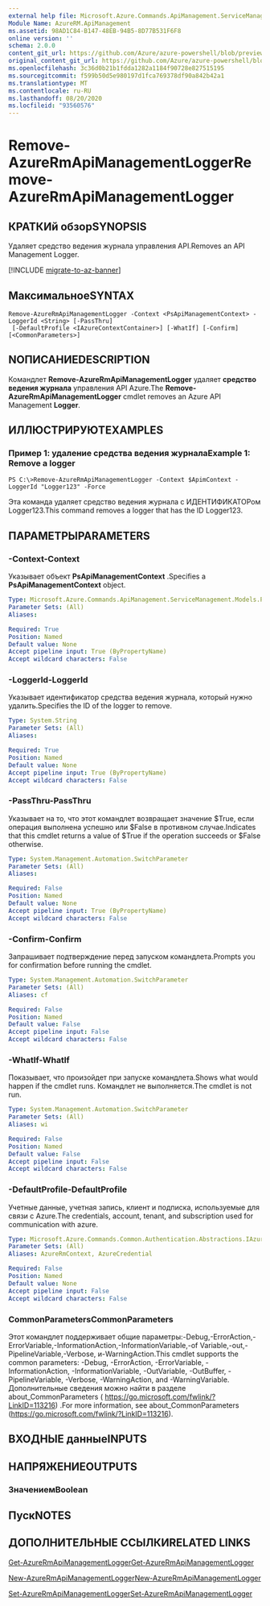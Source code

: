 ```yaml
---
external help file: Microsoft.Azure.Commands.ApiManagement.ServiceManagement.dll-Help.xml
Module Name: AzureRM.ApiManagement
ms.assetid: 98AD1C84-B147-48EB-94B5-8D77B531F6F8
online version: ''
schema: 2.0.0
content_git_url: https://github.com/Azure/azure-powershell/blob/preview/src/ResourceManager/ApiManagement/Commands.ApiManagement/help/Remove-AzureRmApiManagementLogger.md
original_content_git_url: https://github.com/Azure/azure-powershell/blob/preview/src/ResourceManager/ApiManagement/Commands.ApiManagement/help/Remove-AzureRmApiManagementLogger.md
ms.openlocfilehash: 3c36d0b21b1fdda1282a1184f90728e827515195
ms.sourcegitcommit: f599b50d5e980197d1fca769378df90a842b42a1
ms.translationtype: MT
ms.contentlocale: ru-RU
ms.lasthandoff: 08/20/2020
ms.locfileid: "93560576"
---
```

# <span data-ttu-id="0987b-101">Remove-AzureRmApiManagementLogger</span><span class="sxs-lookup"><span data-stu-id="0987b-101">Remove-AzureRmApiManagementLogger</span></span>

## <span data-ttu-id="0987b-102">КРАТКИй обзор</span><span class="sxs-lookup"><span data-stu-id="0987b-102">SYNOPSIS</span></span>
<span data-ttu-id="0987b-103">Удаляет средство ведения журнала управления API.</span><span class="sxs-lookup"><span data-stu-id="0987b-103">Removes an API Management Logger.</span></span>

[!INCLUDE [migrate-to-az-banner](../../includes/migrate-to-az-banner.md)]

## <span data-ttu-id="0987b-104">Максимальное</span><span class="sxs-lookup"><span data-stu-id="0987b-104">SYNTAX</span></span>

```
Remove-AzureRmApiManagementLogger -Context <PsApiManagementContext> -LoggerId <String> [-PassThru]
 [-DefaultProfile <IAzureContextContainer>] [-WhatIf] [-Confirm] [<CommonParameters>]
```

## <span data-ttu-id="0987b-105">NОПИСАНИЕ</span><span class="sxs-lookup"><span data-stu-id="0987b-105">DESCRIPTION</span></span>
<span data-ttu-id="0987b-106">Командлет **Remove-AzureRmApiManagementLogger** удаляет **средство ведения журнала** управления API Azure.</span><span class="sxs-lookup"><span data-stu-id="0987b-106">The **Remove-AzureRmApiManagementLogger** cmdlet removes an Azure API Management **Logger**.</span></span>

## <span data-ttu-id="0987b-107">ИЛЛЮСТРИРУЮТ</span><span class="sxs-lookup"><span data-stu-id="0987b-107">EXAMPLES</span></span>

### <span data-ttu-id="0987b-108">Пример 1: удаление средства ведения журнала</span><span class="sxs-lookup"><span data-stu-id="0987b-108">Example 1: Remove a logger</span></span>
```
PS C:\>Remove-AzureRmApiManagementLogger -Context $ApimContext -LoggerId "Logger123" -Force
```

<span data-ttu-id="0987b-109">Эта команда удаляет средство ведения журнала с ИДЕНТИФИКАТОРом Logger123.</span><span class="sxs-lookup"><span data-stu-id="0987b-109">This command removes a logger that has the ID Logger123.</span></span>

## <span data-ttu-id="0987b-110">ПАРАМЕТРЫ</span><span class="sxs-lookup"><span data-stu-id="0987b-110">PARAMETERS</span></span>

### <span data-ttu-id="0987b-111">-Context</span><span class="sxs-lookup"><span data-stu-id="0987b-111">-Context</span></span>
<span data-ttu-id="0987b-112">Указывает объект **PsApiManagementContext** .</span><span class="sxs-lookup"><span data-stu-id="0987b-112">Specifies a **PsApiManagementContext** object.</span></span>

```yaml
Type: Microsoft.Azure.Commands.ApiManagement.ServiceManagement.Models.PsApiManagementContext
Parameter Sets: (All)
Aliases: 

Required: True
Position: Named
Default value: None
Accept pipeline input: True (ByPropertyName)
Accept wildcard characters: False
```

### <span data-ttu-id="0987b-113">-LoggerId</span><span class="sxs-lookup"><span data-stu-id="0987b-113">-LoggerId</span></span>
<span data-ttu-id="0987b-114">Указывает идентификатор средства ведения журнала, который нужно удалить.</span><span class="sxs-lookup"><span data-stu-id="0987b-114">Specifies the ID of the logger to remove.</span></span>

```yaml
Type: System.String
Parameter Sets: (All)
Aliases: 

Required: True
Position: Named
Default value: None
Accept pipeline input: True (ByPropertyName)
Accept wildcard characters: False
```

### <span data-ttu-id="0987b-115">-PassThru</span><span class="sxs-lookup"><span data-stu-id="0987b-115">-PassThru</span></span>
<span data-ttu-id="0987b-116">Указывает на то, что этот командлет возвращает значение $True, если операция выполнена успешно или $False в противном случае.</span><span class="sxs-lookup"><span data-stu-id="0987b-116">Indicates that this cmdlet returns a value of $True if the operation succeeds or $False otherwise.</span></span>

```yaml
Type: System.Management.Automation.SwitchParameter
Parameter Sets: (All)
Aliases: 

Required: False
Position: Named
Default value: None
Accept pipeline input: True (ByPropertyName)
Accept wildcard characters: False
```

### <span data-ttu-id="0987b-117">-Confirm</span><span class="sxs-lookup"><span data-stu-id="0987b-117">-Confirm</span></span>
<span data-ttu-id="0987b-118">Запрашивает подтверждение перед запуском командлета.</span><span class="sxs-lookup"><span data-stu-id="0987b-118">Prompts you for confirmation before running the cmdlet.</span></span>

```yaml
Type: System.Management.Automation.SwitchParameter
Parameter Sets: (All)
Aliases: cf

Required: False
Position: Named
Default value: False
Accept pipeline input: False
Accept wildcard characters: False
```

### <span data-ttu-id="0987b-119">-WhatIf</span><span class="sxs-lookup"><span data-stu-id="0987b-119">-WhatIf</span></span>
<span data-ttu-id="0987b-120">Показывает, что произойдет при запуске командлета.</span><span class="sxs-lookup"><span data-stu-id="0987b-120">Shows what would happen if the cmdlet runs.</span></span>
<span data-ttu-id="0987b-121">Командлет не выполняется.</span><span class="sxs-lookup"><span data-stu-id="0987b-121">The cmdlet is not run.</span></span>

```yaml
Type: System.Management.Automation.SwitchParameter
Parameter Sets: (All)
Aliases: wi

Required: False
Position: Named
Default value: False
Accept pipeline input: False
Accept wildcard characters: False
```

### <span data-ttu-id="0987b-122">-DefaultProfile</span><span class="sxs-lookup"><span data-stu-id="0987b-122">-DefaultProfile</span></span>
<span data-ttu-id="0987b-123">Учетные данные, учетная запись, клиент и подписка, используемые для связи с Azure.</span><span class="sxs-lookup"><span data-stu-id="0987b-123">The credentials, account, tenant, and subscription used for communication with azure.</span></span>

```yaml
Type: Microsoft.Azure.Commands.Common.Authentication.Abstractions.IAzureContextContainer
Parameter Sets: (All)
Aliases: AzureRmContext, AzureCredential

Required: False
Position: Named
Default value: None
Accept pipeline input: False
Accept wildcard characters: False
```

### <span data-ttu-id="0987b-124">CommonParameters</span><span class="sxs-lookup"><span data-stu-id="0987b-124">CommonParameters</span></span>
<span data-ttu-id="0987b-125">Этот командлет поддерживает общие параметры:-Debug,-ErrorAction,-ErrorVariable,-InformationAction,-InformationVariable,-of Variable,-out,-PipelineVariable,-Verbose, и-WarningAction.</span><span class="sxs-lookup"><span data-stu-id="0987b-125">This cmdlet supports the common parameters: -Debug, -ErrorAction, -ErrorVariable, -InformationAction, -InformationVariable, -OutVariable, -OutBuffer, -PipelineVariable, -Verbose, -WarningAction, and -WarningVariable.</span></span> <span data-ttu-id="0987b-126">Дополнительные сведения можно найти в разделе about_CommonParameters ( https://go.microsoft.com/fwlink/?LinkID=113216) .</span><span class="sxs-lookup"><span data-stu-id="0987b-126">For more information, see about_CommonParameters (https://go.microsoft.com/fwlink/?LinkID=113216).</span></span>

## <span data-ttu-id="0987b-127">ВХОДНЫЕ данные</span><span class="sxs-lookup"><span data-stu-id="0987b-127">INPUTS</span></span>

## <span data-ttu-id="0987b-128">НАПРЯЖЕНИЕ</span><span class="sxs-lookup"><span data-stu-id="0987b-128">OUTPUTS</span></span>

### <span data-ttu-id="0987b-129">Значением</span><span class="sxs-lookup"><span data-stu-id="0987b-129">Boolean</span></span>

## <span data-ttu-id="0987b-130">Пуск</span><span class="sxs-lookup"><span data-stu-id="0987b-130">NOTES</span></span>

## <span data-ttu-id="0987b-131">ДОПОЛНИТЕЛЬНЫЕ ССЫЛКИ</span><span class="sxs-lookup"><span data-stu-id="0987b-131">RELATED LINKS</span></span>

[<span data-ttu-id="0987b-132">Get-AzureRmApiManagementLogger</span><span class="sxs-lookup"><span data-stu-id="0987b-132">Get-AzureRmApiManagementLogger</span></span>](./Get-AzureRmApiManagementLogger.md)

[<span data-ttu-id="0987b-133">New-AzureRmApiManagementLogger</span><span class="sxs-lookup"><span data-stu-id="0987b-133">New-AzureRmApiManagementLogger</span></span>](./New-AzureRmApiManagementLogger.md)

[<span data-ttu-id="0987b-134">Set-AzureRmApiManagementLogger</span><span class="sxs-lookup"><span data-stu-id="0987b-134">Set-AzureRmApiManagementLogger</span></span>](./Set-AzureRmApiManagementLogger.md)


